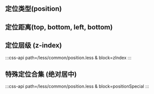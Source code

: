 ## 定位类型(position)

<div>
<co-class-api
    title="定位类型"
    :tableData="[
        {
            class: 'static',
            property: [
                {
                    prop: 'position',
                    value: 'static'
                }
            ]
        },
        {
            class: 'relative',
            property: [
                {
                    prop: 'position',
                    value: 'relative'
                }
            ]
        },
        {
            class: 'absolute',
            property: [
                {
                    prop: 'position',
                    value: 'absolute'
                }
            ]
        },
        {
            class: 'fixed',
            property: [
                {
                    prop: 'position',
                    value: 'fixed'
                }
            ]
        },
        {
            class: 'sticky',
            property: [
                {
                    prop: 'position',
                    value: 'sticky'
                }
            ]
        },
    ]" />
</div>

## 定位距离(top, bottom, left, bottom)

<div>
<co-class-api
    title="定位距离"
    :tableData="[
        {
            class: '[ t | r | b | l ]-0',
            property: [
                {
                    prop: 'top | right | bottom | left',
                    value: '0'
                }
            ]
        },
        {
            class: '[ t | r | b | l ][1-50]',
            property: [
                {
                    prop: 'top | right | bottom | left',
                    value: '1-50px'
                }
            ]
        },
        {
            class: '[ t | r | b | l ]-auto',
            property: [
                {
                    prop: 'top | right | bottom | left',
                    value: 'auto'
                }
            ]
        },
        {
            class: '[ lt | lb | rt | rb | lr | tb ]-0',
            property: [
                {
                    prop: 'top | right | bottom | left',
                    value: '0'
                }
            ]
        }
    ]" />
</div>

## 定位层级 (z-index)

:::css-api path=/less/common/position.less & block=zIndex
:::

## 特殊定位合集 (绝对居中)

:::css-api path=/less/common/position.less & block=positionSpecial
:::
